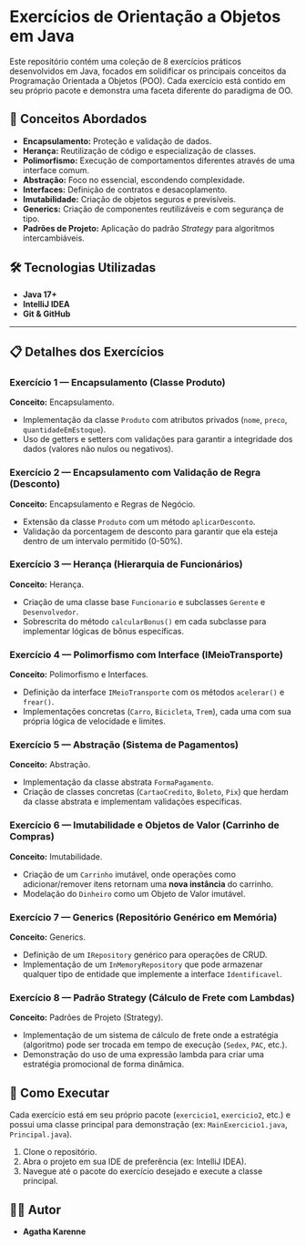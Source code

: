 # Exercícios de Orientação a Objetos em Java

Este repositório contém uma coleção de 8 exercícios práticos desenvolvidos em Java, focados em solidificar os principais conceitos da Programação Orientada a Objetos (POO). Cada exercício está contido em seu próprio pacote e demonstra uma faceta diferente do paradigma de OO.

## 🚀 Conceitos Abordados

-   **Encapsulamento:** Proteção e validação de dados.
-   **Herança:** Reutilização de código e especialização de classes.
-   **Polimorfismo:** Execução de comportamentos diferentes através de uma interface comum.
-   **Abstração:** Foco no essencial, escondendo complexidade.
-   **Interfaces:** Definição de contratos e desacoplamento.
-   **Imutabilidade:** Criação de objetos seguros e previsíveis.
-   **Generics:** Criação de componentes reutilizáveis e com segurança de tipo.
-   **Padrões de Projeto:** Aplicação do padrão *Strategy* para algoritmos intercambiáveis.

## 🛠️ Tecnologias Utilizadas

-   **Java 17+**
-   **IntelliJ IDEA**
-   **Git & GitHub**

---

## 📋 Detalhes dos Exercícios

### Exercício 1 — Encapsulamento (Classe Produto)
**Conceito:** Encapsulamento.
-   Implementação da classe `Produto` com atributos privados (`nome`, `preco`, `quantidadeEmEstoque`).
-   Uso de getters e setters com validações para garantir a integridade dos dados (valores não nulos ou negativos).

### Exercício 2 — Encapsulamento com Validação de Regra (Desconto)
**Conceito:** Encapsulamento e Regras de Negócio.
-   Extensão da classe `Produto` com um método `aplicarDesconto`.
-   Validação da porcentagem de desconto para garantir que ela esteja dentro de um intervalo permitido (0-50%).

### Exercício 3 — Herança (Hierarquia de Funcionários)
**Conceito:** Herança.
-   Criação de uma classe base `Funcionario` e subclasses `Gerente` e `Desenvolvedor`.
-   Sobrescrita do método `calcularBonus()` em cada subclasse para implementar lógicas de bônus específicas.

### Exercício 4 — Polimorfismo com Interface (IMeioTransporte)
**Conceito:** Polimorfismo e Interfaces.
-   Definição da interface `IMeioTransporte` com os métodos `acelerar()` e `frear()`.
-   Implementações concretas (`Carro`, `Bicicleta`, `Trem`), cada uma com sua própria lógica de velocidade e limites.

### Exercício 5 — Abstração (Sistema de Pagamentos)
**Conceito:** Abstração.
-   Implementação da classe abstrata `FormaPagamento`.
-   Criação de classes concretas (`CartaoCredito`, `Boleto`, `Pix`) que herdam da classe abstrata e implementam validações específicas.

### Exercício 6 — Imutabilidade e Objetos de Valor (Carrinho de Compras)
**Conceito:** Imutabilidade.
-   Criação de um `Carrinho` imutável, onde operações como adicionar/remover itens retornam uma **nova instância** do carrinho.
-   Modelação do `Dinheiro` como um Objeto de Valor imutável.

### Exercício 7 — Generics (Repositório Genérico em Memória)
**Conceito:** Generics.
-   Definição de um `IRepository` genérico para operações de CRUD.
-   Implementação de um `InMemoryRepository` que pode armazenar qualquer tipo de entidade que implemente a interface `Identificavel`.

### Exercício 8 — Padrão Strategy (Cálculo de Frete com Lambdas)
**Conceito:** Padrões de Projeto (Strategy).
-   Implementação de um sistema de cálculo de frete onde a estratégia (algoritmo) pode ser trocada em tempo de execução (`Sedex`, `PAC`, etc.).
-   Demonstração do uso de uma expressão lambda para criar uma estratégia promocional de forma dinâmica.

## 🚀 Como Executar

Cada exercício está em seu próprio pacote (`exercicio1`, `exercicio2`, etc.) e possui uma classe principal para demonstração (ex: `MainExercicio1.java`, `Principal.java`).

1.  Clone o repositório.
2.  Abra o projeto em sua IDE de preferência (ex: IntelliJ IDEA).
3.  Navegue até o pacote do exercício desejado e execute a classe principal.

## 👩‍💻 Autor

-   **Agatha Karenne**
